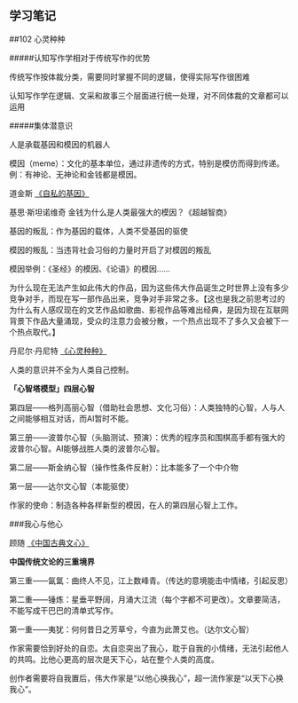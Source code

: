 ## 学习笔记


##102 心灵种种

#####认知写作学相对于传统写作的优势

传统写作按体裁分类，需要同时掌握不同的逻辑，使得实际写作很困难

认知写作学在逻辑、文采和故事三个层面进行统一处理，对不同体裁的文章都可以运用

#####集体潜意识

人是承载基因和模因的机器人

模因（meme）：文化的基本单位，通过非遗传的方式，特别是模仿而得到传递。例：有神论、无神论和金钱都是模因。

道金斯 [《自私的基因》](https://book.douban.com/subject/11445548/)

基思·斯坦诺维奇 金钱为什么是人类最强大的模因？《超越智商》

基因的叛乱：作为基因的载体，人类不受基因的驱使

模因的叛乱：当违背社会习俗的力量时开启了对模因的叛乱

模因举例：《圣经》的模因、《论语》的模因……

为什么现在无法产生如此伟大的作品，因为这些伟大作品诞生之时世界上没有多少竞争对手，而现在写一部作品出来，竞争对手非常之多。【这也是我之前思考过的为什么有人感叹现在的文艺作品如歌曲、影视作品等难出经典，是因为现在互联网背景下作品大量涌现，受众的注意力会被分散，一个热点出现不了多久又会被下一个热点取代。】

丹尼尔·丹尼特 [《心灵种种》](https://book.douban.com/subject/4208898/)

人类的意识并不全为人类自己控制。

**「心智塔模型」四层心智**

第四层——格列高丽心智（借助社会思想、文化习俗）：人类独特的心智，人与人之间能够相互对话，而AI暂时不能。

第三册——波普尔心智（头脑测试、预演）：优秀的程序员和围棋高手都有强大的波普尔心智。AI能够战胜人类的波普尔心智。

第二层——斯金纳心智（操作性条件反射）：比本能多了一个中介物

第一层——达尔文心智（本能驱使）

作家的使命：制造各种各样新型的模因，在人的第四层心智上工作。

###我心与他心

顾随 [《中国古典文心》 ](https://book.douban.com/subject/25819935/)

**中国传统文论的三重境界**

第三重——氤氲：曲终人不见，江上数峰青。（传达的意境能击中情绪，引起反思）

第二重——锤炼：星垂平野阔，月涌大江流（每个字都不可更改）。文章要简洁，不能写成干巴巴的清单式写作。

第一重——夷犹：何何昔日之芳草兮，今直为此萧艾也。（达尔文心智）

作家需要恰到好处的自恋。太自恋突出了我心，耽于自我的小情绪，无法引起他人的共鸣。比他心更高的层次是天下心，站在整个人类的高度。

创作者需要将自我置后，伟大作家是“以他心换我心”，超一流作家是“以天下心换我心”。




